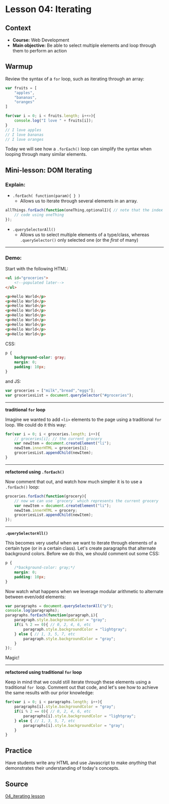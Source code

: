 # Lesson 04: Iterating


## Context
* **Course:** Web Development
* **Main objective:** Be able to select multiple elements and loop through them to perform an action


## Warmup

Review the syntax of a `for` loop, such as iterating through an array:

```js
var fruits = [
    "apples",
    "bananas",
    "oranges"
]

for(var i = 0; i < fruits.length; i++>){
    console.log("I love " + fruits[i]);
}
// I love apples
// I love bananas
// I love oranges
```

Today we will see how a `.forEach()` loop can simplify the syntax when looping through many similar elements.

## Mini-lesson: **DOM Iterating**

### Explain:

* `.forEach( function(param){ } )`
  * Allows us to iterate through several elements in an array.
```js
allThings.forEach(function(oneThing,optionalI){ // note that the index is optional
    // code using oneThing
});
```
* `.querySelectorAll()`
  * Allows us to select multiple elements of a type/class, whereas `.querySelector()` only selected one (or the _first_ of many)

---

### Demo:

Start with the following HTML:

```html
<ul id="groceries">
    <!--populated later-->
</ul>

<p>Hello World</p>
<p>Hello World</p>
<p>Hello World</p>
<p>Hello World</p>
<p>Hello World</p>
<p>Hello World</p>
<p>Hello World</p>
<p>Hello World</p>
<p>Hello World</p>
```

CSS:

```css
p {
    background-color: gray;
    margin: 0;
    padding: 10px;
}
```

and JS:

```js
var groceries = ["milk","bread","eggs"];
var groceriesList = document.querySelector("#groceries");
```
            
---

**traditional `for` loop**

Imagine we wanted to add `<li>` elements to the page using a traditional `for` loop. We could do it this way:

```js
for(var i = 0; i < groceries.length; i++){
    // groceries[i]; // the current grocery
    var newItem = document.createElement("li");
    newItem.innerHTML = groceries[i];
    groceriesList.appendChild(newItem);
}
```

---

**refactored using `.forEach()`**

Now comment that out, and watch how much simpler it is to use a `.forEach()` loop:

```js
groceries.forEach(function(grocery){
    // now we can use `grocery` which represents the current grocery
    var newItem = document.createElement("li");
    newItem.innerHTML = grocery;
    groceriesList.appendChild(newItem);
});
```


---

**`.querySelectorAll()`**

This becomes very useful when we want to iterate through elements of a certain type (or in a certain class). Let's create paragraphs that alternate background colors. Before we do this, we should comment out some CSS:

```css
p {
    /*background-color: gray;*/
    margin: 0;
    padding: 10px;
}
```

Now watch what happens when we leverage modular arithmetic to alternate between even/odd elements:

```js
var paragraphs = document.querySelectorAll("p");
console.log(paragraphs);
paragraphs.forEach(function(paragraph,i){
    paragraph.style.backgroundColor = "gray";
    if(i % 2 == 0){ // 0, 2, 4, 6, etc
        paragraph.style.backgroundColor = "lightgray";
    } else { // 1, 3, 5, 7, etc
        paragraph.style.backgroundColor = "gray";
    }
});
```

Magic! 

---

**refactored using traditional `for` loop**

Keep in mind that we could still iterate through these elements using a traditional `for `loop. Comment out that code, and let's see how to achieve the same results with our prior knowledge:

```js
for(var i = 0; i < paragraphs.length; i++){
    paragraphs[i].style.backgroundColor = "gray";
    if(i % 2 == 0){ // 0, 2, 4, 6, etc
        paragraphs[i].style.backgroundColor = "lightgray";
    } else { // 1, 3, 5, 7, etc
        paragraphs[i].style.backgroundColor = "gray";
    }
}
```


## Practice
Have students write any HTML and use Javascript to make _anything_ that demonstrates their understanding of today's concepts.

## Source
[04_iterating lesson](https://github.com/hunter-teacher-cert/currdev_unit_plan-jsdom/blob/main/lessons/04_iterating.md)